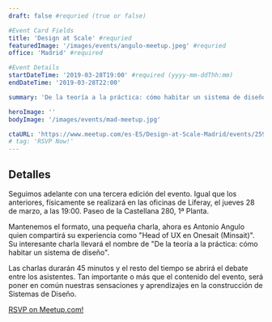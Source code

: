 ```yaml
---
draft: false #requried (true or false)

#Event Card Fields
title: 'Design at Scale' #requried
featuredImage: '/images/events/angulo-meetup.jpeg' #requried
office: 'Madrid' #required

#Event Details
startDateTime: '2019-03-28T19:00' #required (yyyy-mm-ddThh:mm)
endDateTime: '2019-03-28T22:00'

summary: 'De la teoría a la práctica: cómo habitar un sistema de diseño conducido por Antonio Angulo'

heroImage: ''
bodyImage: '/images/events/mad-meetup.jpg'

ctaURL: 'https://www.meetup.com/es-ES/Design-at-Scale-Madrid/events/259923673/'
# tag: 'RSVP Now!'
---
```


## Detalles

Seguimos adelante con una tercera edición del evento. Igual que los anteriores, físicamente se realizará en las oficinas de Liferay, el jueves 28 de marzo, a las 19:00. Paseo de la Castellana 280, 1ª Planta.

Mantenemos el formato, una pequeña charla, ahora es Antonio Angulo quien compartirá su experiencia como "Head of UX en Onesait (Minsait)". Su interesante charla llevará el nombre de "De la teoría a la práctica: cómo habitar un sistema de diseño".

Las charlas durarán 45 minutos y el resto del tiempo se abrirá el debate entre los asistentes. Tan importante o más que el contenido del evento, será poner en común nuestras sensaciones y aprendizajes en la construcción de Sistemas de Diseño.

[RSVP on Meetup.com!](https://www.meetup.com/es-ES/Design-at-Scale-Madrid/events/259923673/)
